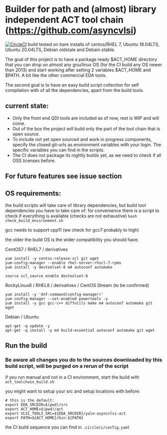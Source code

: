 # Builder for path and (almost) library independent ACT tool chain (https://github.com/asyncvlsi)

[![CircleCI](https://circleci.com/gh/bics-rug/act-toolchain-build/tree/main.svg?style=svg)](https://circleci.com/gh/bics-rug/act-toolchain-build/tree/main) build tested on bare installs of centos/RHEL 7, Ubuntu 18.04LTS, Ubuntu 20.04LTS, Debian oldstale and Debain stable.


The goal of this project is to have a package ready $ACT\_HOME directory that you can drop on almost any gnu/linux OS (for the CI build any OS newer than 2013) and start working after setting 2 variables $ACT\_HOME and $PATH. A bit like the other commercial EDA tools.

The second goal is to have an easy build script collection for self compilation with of all the dependencies, apart from the build tools.

## current state:
- Only the front end QDI tools are included as of now, rest is WIP and will come.
- Out of the box the project will build only the part of the tool chain that is open source.
- To include not yet open sourced and work in progress components, specify the closed git-urls as environment variables with your login. The specific variables you can find in the scripts.
- The CI does not package its nightly builds yet, as we need to check if all OSS licenses before.

## For future features see issue section

## OS requirements:

the build scripts will take care of library dependencies, but build tool dependencies you have to take care of: 
for convenience there is a script to check if everything is available (checks are not exhaustive) `bash check_build_environment.sh`

gcc needs to support cpp11 (we check for gcc7 probably to high)

the older the build OS is the wider compatibility you should have.

CentOS7 / RHEL7 / derivatives
```
yum install -y centos-release-scl git wget
yum-config-manager --enable rhel-server-rhscl-7-rpms
yum install -y devtoolset-8 m4 autoconf automake

source scl_source enable devtoolset-8
```

RockyLinux8 / RHEL8 / derivatives / CentOS Stream (to be confirmed)
```
yum install -y 'dnf-command(config-manager)'
yum config-manager --set-enabled powertools -y
yum install -y gcc gcc-c++ diffutils make m4 autoconf automake git wget
```

Debian / Ubuntu
```
apt-get -q update -y
apt-get -q install -y m4 build-essential autoconf automake git wget
```
## Run the build

### Be aware all changes you do to the sources downloaded by this build script, will be purged on a rerun of the script

if you run manual and not in a CI environment, start the build with `act_toolchain_build.sh`

you might want to setup your src and setup locations with before:
```
# this is the default:
export EDA_SRCDIR=$(pwd)/src
export ACT_HOME=$(pwd)/act
export VLSI_TOOLS_SRC=${EDA_SRCDIR}/yale-asyncvlsi-act
export PATH=${ACT_HOME}/bin:${PATH}
```

the CI build sequence you can find in `.circleci/config.yaml`
